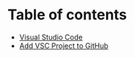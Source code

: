 # Table of contents

* [Visual Studio Code](README.md)
* [Add VSC Project to GitHub](add-vsc-project-to-github.md)

